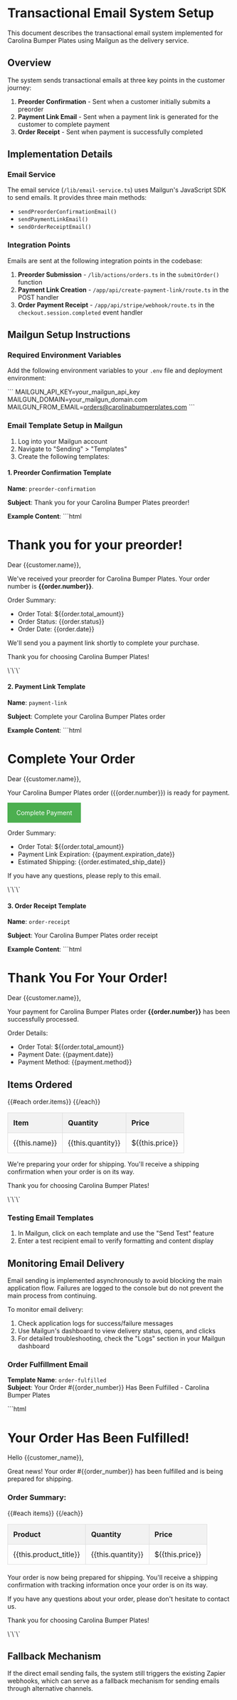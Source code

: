 # Transactional Email System Setup

This document describes the transactional email system implemented for Carolina Bumper Plates using Mailgun as the delivery service.

## Overview

The system sends transactional emails at three key points in the customer journey:

1. **Preorder Confirmation** - Sent when a customer initially submits a preorder
2. **Payment Link Email** - Sent when a payment link is generated for the customer to complete payment
3. **Order Receipt** - Sent when payment is successfully completed

## Implementation Details

### Email Service

The email service (`/lib/email-service.ts`) uses Mailgun's JavaScript SDK to send emails. It provides three main methods:

- `sendPreorderConfirmationEmail()`
- `sendPaymentLinkEmail()`
- `sendOrderReceiptEmail()`

### Integration Points

Emails are sent at the following integration points in the codebase:

1. **Preorder Submission** - `/lib/actions/orders.ts` in the `submitOrder()` function
2. **Payment Link Creation** - `/app/api/create-payment-link/route.ts` in the POST handler
3. **Order Payment Receipt** - `/app/api/stripe/webhook/route.ts` in the `checkout.session.completed` event handler

## Mailgun Setup Instructions

### Required Environment Variables

Add the following environment variables to your `.env` file and deployment environment:

\`\`\`
MAILGUN_API_KEY=your_mailgun_api_key
MAILGUN_DOMAIN=your_mailgun_domain.com
MAILGUN_FROM_EMAIL=orders@carolinabumperplates.com
\`\`\`

### Email Template Setup in Mailgun

1. Log into your Mailgun account
2. Navigate to "Sending" > "Templates"
3. Create the following templates:

#### 1. Preorder Confirmation Template

**Name**: `preorder-confirmation`

**Subject**: Thank you for your Carolina Bumper Plates preorder!

**Example Content**:
\`\`\`html
<h1>Thank you for your preorder!</h1>
<p>Dear {{customer.name}},</p>
<p>We've received your preorder for Carolina Bumper Plates. Your order number is <strong>{{order.number}}</strong>.</p>
<p>Order Summary:</p>
<ul>
  <li>Order Total: ${{order.total_amount}}</li>
  <li>Order Status: {{order.status}}</li>
  <li>Order Date: {{order.date}}</li>
</ul>
<p>We'll send you a payment link shortly to complete your purchase.</p>
<p>Thank you for choosing Carolina Bumper Plates!</p>
\`\`\`

#### 2. Payment Link Template

**Name**: `payment-link`

**Subject**: Complete your Carolina Bumper Plates order

**Example Content**:
\`\`\`html
<h1>Complete Your Order</h1>
<p>Dear {{customer.name}},</p>
<p>Your Carolina Bumper Plates order ({{order.number}}) is ready for payment.</p>
<p><a href="{{payment.link}}" style="background-color: #4CAF50; color: white; padding: 14px 20px; text-decoration: none; display: inline-block;">Complete Payment</a></p>
<p>Order Summary:</p>
<ul>
  <li>Order Total: ${{order.total_amount}}</li>
  <li>Payment Link Expiration: {{payment.expiration_date}}</li>
  <li>Estimated Shipping: {{order.estimated_ship_date}}</li>
</ul>
<p>If you have any questions, please reply to this email.</p>
\`\`\`

#### 3. Order Receipt Template

**Name**: `order-receipt`

**Subject**: Your Carolina Bumper Plates order receipt

**Example Content**:
\`\`\`html
<h1>Thank You For Your Order!</h1>
<p>Dear {{customer.name}},</p>
<p>Your payment for Carolina Bumper Plates order <strong>{{order.number}}</strong> has been successfully processed.</p>
<p>Order Details:</p>
<ul>
  <li>Order Total: ${{order.total_amount}}</li>
  <li>Payment Date: {{payment.date}}</li>
  <li>Payment Method: {{payment.method}}</li>
</ul>
<h2>Items Ordered</h2>
<table style="width: 100%; border-collapse: collapse;">
  <tr style="background-color: #f2f2f2;">
    <th style="padding: 12px; text-align: left; border: 1px solid #ddd;">Item</th>
    <th style="padding: 12px; text-align: left; border: 1px solid #ddd;">Quantity</th>
    <th style="padding: 12px; text-align: left; border: 1px solid #ddd;">Price</th>
  </tr>
  {{#each order.items}}
  <tr>
    <td style="padding: 12px; text-align: left; border: 1px solid #ddd;">{{this.name}}</td>
    <td style="padding: 12px; text-align: left; border: 1px solid #ddd;">{{this.quantity}}</td>
    <td style="padding: 12px; text-align: left; border: 1px solid #ddd;">${{this.price}}</td>
  </tr>
  {{/each}}
</table>
<p>We're preparing your order for shipping. You'll receive a shipping confirmation when your order is on its way.</p>
<p>Thank you for choosing Carolina Bumper Plates!</p>
\`\`\`

### Testing Email Templates

1. In Mailgun, click on each template and use the "Send Test" feature
2. Enter a test recipient email to verify formatting and content display

## Monitoring Email Delivery

Email sending is implemented asynchronously to avoid blocking the main application flow. Failures are logged to the console but do not prevent the main process from continuing.

To monitor email delivery:
1. Check application logs for success/failure messages
2. Use Mailgun's dashboard to view delivery status, opens, and clicks
3. For detailed troubleshooting, check the "Logs" section in your Mailgun dashboard

### Order Fulfillment Email

**Template Name**: `order-fulfilled`  
**Subject**: Your Order #{{order_number}} Has Been Fulfilled - Carolina Bumper Plates

\`\`\`html
<h1>Your Order Has Been Fulfilled!</h1>
<p>Hello {{customer_name}},</p>
<p>Great news! Your order #{{order_number}} has been fulfilled and is being prepared for shipping.</p>

<h3>Order Summary:</h3>
<table style="border-collapse: collapse; width: 100%; margin-bottom: 20px;">
  <tr style="background-color: #f2f2f2;">
    <th style="padding: 12px; text-align: left; border: 1px solid #ddd;">Product</th>
    <th style="padding: 12px; text-align: left; border: 1px solid #ddd;">Quantity</th>
    <th style="padding: 12px; text-align: left; border: 1px solid #ddd;">Price</th>
  </tr>
  {{#each items}}
  <tr>
    <td style="padding: 12px; text-align: left; border: 1px solid #ddd;">{{this.product_title}}</td>
    <td style="padding: 12px; text-align: left; border: 1px solid #ddd;">{{this.quantity}}</td>
    <td style="padding: 12px; text-align: left; border: 1px solid #ddd;">${{this.price}}</td>
  </tr>
  {{/each}}
</table>

<p>Your order is now being prepared for shipping. You'll receive a shipping confirmation with tracking information once your order is on its way.</p>

<p>If you have any questions about your order, please don't hesitate to contact us.</p>

<p>Thank you for choosing Carolina Bumper Plates!</p>
\`\`\`

## Fallback Mechanism

If the direct email sending fails, the system still triggers the existing Zapier webhooks, which can serve as a fallback mechanism for sending emails through alternative channels.
